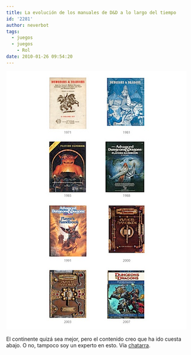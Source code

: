 ```yaml
---
title: La evolución de los manuales de D&D a lo largo del tiempo
id: '2281'
author: neverbot
tags:
  - juegos
  - juegos
    - Rol
date: 2010-01-26 09:54:20
---
```


  
![201001260954.jpg](./la-evolucion-de-los-manuales-de-dd-a-lo-largo-del-tiempo/201001260954.jpg)

El continente quizá sea mejor, pero el contenido creo que ha ido cuesta abajo. O no, tampoco soy un experto en esto. Vía [chatarra](http://circuitry.tumblr.com/post/330432521/the-evolution-of-ad-d-players-handbook-covers).